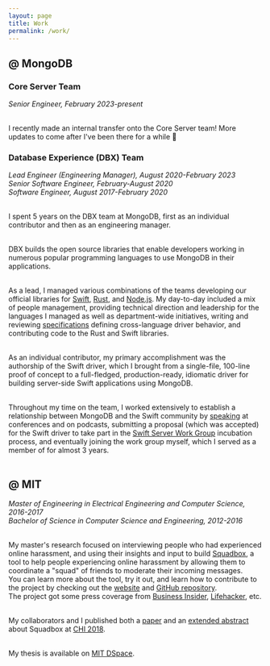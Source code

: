 ```yaml
---
layout: page
title: Work
permalink: /work/
---
```


## **@ MongoDB**

### Core Server Team
*Senior Engineer, February 2023-present*<br><br>

I recently made an internal transfer onto the Core Server team! More updates to come after I've been there for a while 🙂

### Database Experience (DBX) Team
*Lead Engineer (Engineering Manager), August 2020-February 2023*<br>
*Senior Software Engineer, February-August 2020*<br>
*Software Engineer, August 2017-February 2020*<br><br>

I spent 5 years on the DBX team at MongoDB, first as an individual contributor and then as an engineering manager.<br><br>

DBX builds the open source libraries that enable developers working in numerous popular programming languages to use MongoDB in their applications.<br><br>

As a lead, I managed various combinations of the teams developing our official libraries for [Swift](https://github.com/mongodb/mongo-swift-driver), [Rust](https://github.com/mongodb/mongo-rust-driver), and [Node.js](https://github.com/mongodb/node-mongodb-native). My day-to-day included a mix of people management, providing technical direction and leadership for the languages I managed as well as department-wide initiatives, writing and reviewing [specifications](https://github.com/mongodb/specifications) defining cross-language driver behavior, and contributing code to the Rust and Swift libraries.<br><br>

As an individual contributor, my primary accomplishment was the authorship of the Swift driver, which I brought from a single-file, 100-line proof of concept to a full-fledged, production-ready, idiomatic driver for building server-side Swift applications using MongoDB.<br><br>

Throughout my time on the team, I worked extensively to establish a relationship between MongoDB and the Swift community by
[speaking](/speaking) at conferences and on podcasts, submitting a proposal (which was accepted) for the Swift driver to take part in the [Swift Server Work Group](https://swift.org/sswg/) incubation process, and eventually joining the work group myself, which I served as a member of for almost 3 years.<br><br>

## **@ MIT**
*Master of Engineering in Electrical Engineering and Computer Science, 2016-2017*<br>
*Bachelor of Science in Computer Science and Engineering, 2012-2016*<br><br>

My master's research focused on interviewing people who had experienced online harassment, and using their insights and input to build [Squadbox](https://squadbox.org), a tool to help people experiencing online harassment by allowing them to coordinate a "squad" of friends to moderate their incoming messages.<br>
You can learn more about the tool, try it out, and learn how to contribute to the project by checking out the [website](https://squadbox.org) and [GitHub repository](https://www.github.com/amyxzhang/squadbox).<br>
The project got some press coverage from [Business Insider](http://www.businessinsider.com/mit-researchers-squadbox-lets-friends-combat-online-harassment-2018-4), [Lifehacker](https://lifehacker.com/recruit-your-friends-to-stop-online-harassment-1825041913), etc.<br><br>

My collaborators and I published both a [paper](/files/squadbox-paper.pdf) and an [extended abstract](/files/squadbox-demo.pdf) about Squadbox at [CHI 2018](https://www.chi2018.acm.org).<br><br>

My thesis is available on [MIT DSpace](https://dspace.mit.edu/handle/1721.1/119593).
